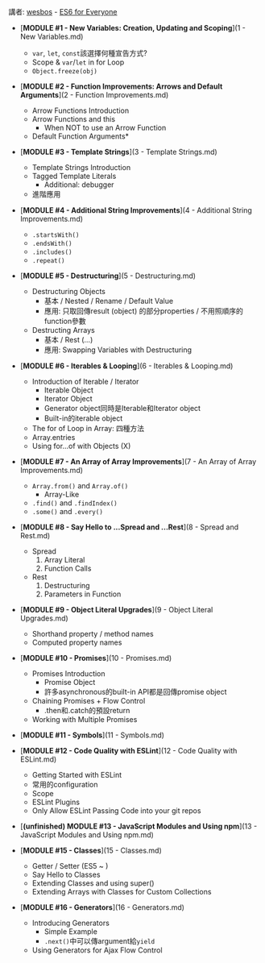 講者: [wesbos](https://github.com/wesbos) - [ES6 for Everyone](https://es6.io/)

* [__MODULE #1 - New Variables: Creation, Updating and Scoping__](1 - New Variables.md)
    - `var`, `let`, `const`該選擇何種宣告方式?
    - Scope & `var`/`let` in for Loop
    - `Object.freeze(obj)`

* [__MODULE #2 - Function Improvements: Arrows and Default Arguments__](2 - Function Improvements.md)
    - Arrow Functions Introduction
    - Arrow Functions and this
        - When NOT to use an Arrow Function
    - Default Function Arguments* 

* [__MODULE #3 - Template Strings__](3 - Template Strings.md)
    - Template Strings Introduction
    - Tagged Template Literals
        - Additional: debugger
    - 進階應用

* [__MODULE #4 - Additional String Improvements__](4 - Additional String Improvements.md)
    - `.startsWith()`
    - `.endsWith()`
    - `.includes()`
    - `.repeat()`

* [__MODULE #5 - Destructuring__](5 - Destructuring.md)
    - Destructuring Objects
        - 基本 / Nested / Rename / Default Value
        - 應用: 只取回傳result (object) 的部分properties / 不用照順序的function參數
    - Destructing Arrays
        - 基本 / Rest (...)
        - 應用: Swapping Variables with Destructuring

* [__MODULE #6 - Iterables & Looping__](6 - Iterables & Looping.md)
    - Introduction of Iterable / Iterator
        - Iterable Object
        - Iterator Object
        - Generator object同時是Iterable和Iterator object
        - Built-in的iterable object
    - The for of Loop in Array: 四種方法
    - Array.entries
    - Using for...of with Objects (X)

* [__MODULE #7 - An Array of Array Improvements__](7 - An Array of Array Improvements.md)
    - `Array.from()` and `Array.of()`
        - Array-Like
    - `.find()` and `.findIndex()`
    - `.some()` and `.every()`

* [__MODULE #8 - Say Hello to ...Spread and ...Rest__](8 - Spread and Rest.md)
    - Spread
        1. Array Literal
        2. Function Calls
    - Rest
        1. Destructuring
        2. Parameters in Function

* [__MODULE #9 - Object Literal Upgrades__](9 - Object Literal Upgrades.md)
    - Shorthand property / method names
    - Computed property names

* [__MODULE #10 - Promises__](10 - Promises.md)
    - Promises Introduction
        - Promise Object
        - 許多asynchronous的built-in API都是回傳promise object
    - Chaining Promises + Flow Control
        - .then和.catch的預設return
    - Working with Multiple Promises

* [__MODULE #11 - Symbols__](11 - Symbols.md)

* [__MODULE #12 - Code Quality with ESLint__](12 - Code Quality with ESLint.md)
    - Getting Started with ESLint
    - 常用的configuration
    - Scope
    - ESLint Plugins
    - Only Allow ESLint Passing Code into your git repos

* [__(unfinished) MODULE #13 - JavaScript Modules and Using npm__](13 - JavaScript Modules and Using npm.md)

* [__MODULE #15 - Classes__](15 - Classes.md)    
    - Getter / Setter (ES5 ~ )
    - Say Hello to Classes
    - Extending Classes and using super()
    - Extending Arrays with Classes for Custom Collections

* [__MODULE #16 - Generators__](16 - Generators.md)
    - Introducing Generators
        - Simple Example
        - `.next()`中可以傳argument給`yield`
    - Using Generators for Ajax Flow Control

